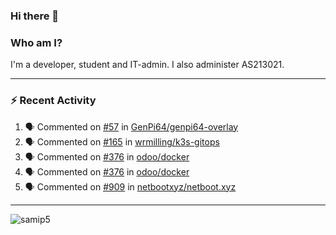 ### Hi there 👋

### Who am I?
I'm a developer, student and IT-admin. I also administer AS213021.

---
### :zap: Recent Activity
<!--START_SECTION:activity-->
1. 🗣 Commented on [#57](https://github.com/GenPi64/genpi64-overlay/issues/57) in [GenPi64/genpi64-overlay](https://github.com/GenPi64/genpi64-overlay)
2. 🗣 Commented on [#165](https://github.com/wrmilling/k3s-gitops/issues/165) in [wrmilling/k3s-gitops](https://github.com/wrmilling/k3s-gitops)
3. 🗣 Commented on [#376](https://github.com/odoo/docker/issues/376) in [odoo/docker](https://github.com/odoo/docker)
4. 🗣 Commented on [#376](https://github.com/odoo/docker/issues/376) in [odoo/docker](https://github.com/odoo/docker)
5. 🗣 Commented on [#909](https://github.com/netbootxyz/netboot.xyz/issues/909) in [netbootxyz/netboot.xyz](https://github.com/netbootxyz/netboot.xyz)
<!--END_SECTION:activity-->
---

<img align="center" src="https://github-readme-stats.vercel.app/api?username=samip5&show_icons=true" alt="samip5" />
